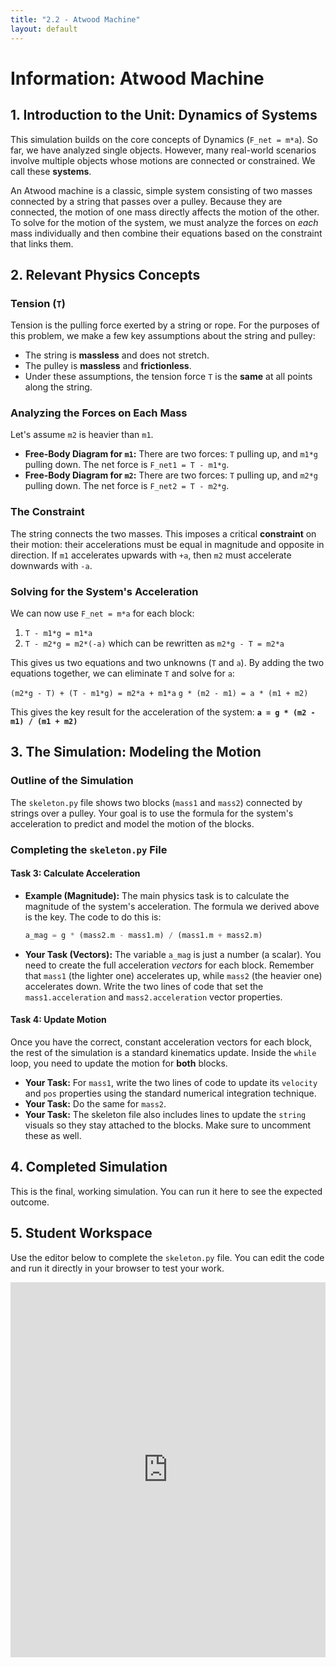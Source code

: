 ```yaml
---
title: "2.2 - Atwood Machine"
layout: default
---
```

# Information: Atwood Machine

## 1. Introduction to the Unit: Dynamics of Systems

This simulation builds on the core concepts of Dynamics (`F_net = m*a`). So far, we have analyzed single objects. However, many real-world scenarios involve multiple objects whose motions are connected or constrained. We call these **systems**.

An Atwood machine is a classic, simple system consisting of two masses connected by a string that passes over a pulley. Because they are connected, the motion of one mass directly affects the motion of the other. To solve for the motion of the system, we must analyze the forces on *each* mass individually and then combine their equations based on the constraint that links them.

## 2. Relevant Physics Concepts

### Tension (`T`)

Tension is the pulling force exerted by a string or rope. For the purposes of this problem, we make a few key assumptions about the string and pulley:
- The string is **massless** and does not stretch.
- The pulley is **massless** and **frictionless**.
- Under these assumptions, the tension force `T` is the **same** at all points along the string.

### Analyzing the Forces on Each Mass

Let's assume `m2` is heavier than `m1`.

- **Free-Body Diagram for `m1`:** There are two forces: `T` pulling up, and `m1*g` pulling down. The net force is `F_net1 = T - m1*g`.
- **Free-Body Diagram for `m2`:** There are two forces: `T` pulling up, and `m2*g` pulling down. The net force is `F_net2 = T - m2*g`.

### The Constraint

The string connects the two masses. This imposes a critical **constraint** on their motion: their accelerations must be equal in magnitude and opposite in direction. If `m1` accelerates upwards with `+a`, then `m2` must accelerate downwards with `-a`.

### Solving for the System's Acceleration

We can now use `F_net = m*a` for each block:
1.  `T - m1*g = m1*a`
2.  `T - m2*g = m2*(-a)`  which can be rewritten as `m2*g - T = m2*a`

This gives us two equations and two unknowns (`T` and `a`). By adding the two equations together, we can eliminate `T` and solve for `a`:

`(m2*g - T) + (T - m1*g) = m2*a + m1*a`
`g * (m2 - m1) = a * (m1 + m2)`

This gives the key result for the acceleration of the system:
**`a = g * (m2 - m1) / (m1 + m2)`**

## 3. The Simulation: Modeling the Motion

### Outline of the Simulation

The `skeleton.py` file shows two blocks (`mass1` and `mass2`) connected by strings over a pulley. Your goal is to use the formula for the system's acceleration to predict and model the motion of the blocks.

### Completing the `skeleton.py` File

#### **Task 3: Calculate Acceleration**

- **Example (Magnitude):** The main physics task is to calculate the magnitude of the system's acceleration. The formula we derived above is the key. The code to do this is:
  ```python
  a_mag = g * (mass2.m - mass1.m) / (mass1.m + mass2.m)
  ```
- **Your Task (Vectors):** The variable `a_mag` is just a number (a scalar). You need to create the full acceleration *vectors* for each block. Remember that `mass1` (the lighter one) accelerates up, while `mass2` (the heavier one) accelerates down. Write the two lines of code that set the `mass1.acceleration` and `mass2.acceleration` vector properties.

#### **Task 4: Update Motion**

Once you have the correct, constant acceleration vectors for each block, the rest of the simulation is a standard kinematics update. Inside the `while` loop, you need to update the motion for **both** blocks.

- **Your Task:** For `mass1`, write the two lines of code to update its `velocity` and `pos` properties using the standard numerical integration technique.
- **Your Task:** Do the same for `mass2`.
- **Your Task:** The skeleton file also includes lines to update the `string` visuals so they stay attached to the blocks. Make sure to uncomment these as well.

## 4. Completed Simulation

This is the final, working simulation. You can run it here to see the expected outcome.

<div id="glowscript" class="glowscript">
<meta http-equiv="Content-Type" content="text/html; charset=utf-8">
<link type="text/css" href="https://www.glowscript.org/css/redmond/2.1/jquery-ui.custom.css" rel="stylesheet" />
<link type="text/css" href="https://www.glowscript.org/css/ide.css" rel="stylesheet" />
<script type="text/javascript" src="https://www.glowscript.org/lib/jquery/2.1/jquery.min.js"></script>
<script type="text/javascript" src="https://www.glowscript.org/lib/jquery/2.1/jquery-ui.custom.min.js"></script>
<script type="text/javascript" src="https://www.glowscript.org/package/glow.3.2.min.js"></script>
<script type="text/javascript" src="https://www.glowscript.org/package/RSrun.3.2.min.js"></script>
<script type="text/javascript"><!--//--><![CDATA[//><!--
!function(){var o={};async function t(){"use strict";canvas;var t,e,i,l,s,r,a,c,n,p,f,y,m,u,d,h,v,_=canvas();for(t=ρσ_list_decorate(["3.2","glowscript"]),Array.prototype["+"]=function(o){return this.concat(o)},Array.prototype["*"]=function(o){return __array_times_number(this,o)},window.__GSlang="vpython",e=GSprint,i=range,l="__main__",s=pytype,(0,o.pythonize.strings)(),_.title="Atwood Machine",_.caption="Two masses are connected by a string over a frictionless pulley.",r=ρσ_interpolate_kwargs.call(this,cylinder,[ρσ_desugar_kwargs({pos:vector(0,5,0),axis:vector(0,0,1),radius:.5,color:color.gray(.7)})]),a=ρσ_interpolate_kwargs.call(this,box,[ρσ_desugar_kwargs({pos:vector(1["-u"]()["*"](2),3,0),size:vector(1,1,1),color:color.red})]),c=ρσ_interpolate_kwargs.call(this,box,[ρσ_desugar_kwargs({pos:vector(2,1,0),size:vector(1,1,1),color:color.blue})]),n=ρσ_interpolate_kwargs.call(this,cylinder,[ρσ_desugar_kwargs({radius:.05,color:color.yellow})]),p=ρσ_interpolate_kwargs.call(this,cylinder,[ρσ_desugar_kwargs({radius:.05,color:color.yellow})]),f=0,y=.01,m=9.8,a.m=4,c.m=4.5,e("Mass 1 (red): "["+"](ρσ_str.format("{}",a.m))["+"](" kg")),e("Mass 2 (blue): "["+"](ρσ_str.format("{}",c.m))["+"](" kg")),u=m["*"](c.m["-"](1["*"](a.m)))["/"](a.m["+"](c.m)),e("Theoretical acceleration: "["+"](ρσ_str.format("{:.2f}",u))["+"](" m/s^2")),a.acceleration=vector(0,u,0),c.acceleration=vector(0,1["-u"]()["*"](u),0),a.velocity=vector(0,0,0),c.velocity=vector(0,0,0),d=ρσ_interpolate_kwargs.call(this,graph,[ρσ_desugar_kwargs({title:"Position vs. Time",xtitle:"Time (s)",ytitle:"Height (m)"})]),h=ρσ_interpolate_kwargs.call(this,gcurve,[ρσ_desugar_kwargs({color:a.color,label:"Mass 1 ("["+"](ρσ_str.format("{}",a.m))["+"](" kg)")})]),v=ρσ_interpolate_kwargs.call(this,gcurve,[ρσ_desugar_kwargs({color:c.color,label:"Mass 2 ("["+"](ρσ_str.format("{}",c.m))["+"](" kg)")})]);f["<"](3.5);)await rate(100),a.velocity=a.velocity["+"](a.acceleration["*"](y)),c.velocity=c.velocity["+"](c.acceleration["*"](y)),a.pos=a.pos["+"](a.velocity["*"](y)),c.pos=c.pos["+"](c.velocity["*"](y)),n.pos=a.pos["+"](vector(0,.5,0)),n.axis=r.pos["-"](1["*"](n.pos)),p.pos=c.pos["+"](vector(0,.5,0)),p.axis=r.pos["-"](1["*"](p.pos)),h.plot(f,a.pos.y),v.plot(f,c.pos.y),f=f["+"](y);e("Simulation finished."),e("Final velocity of mass 1: "["+"](ρσ_str.format("{:.2f}",a.velocity.y))["+"](" m/s")),e("Final velocity of mass 2: "["+"](ρσ_str.format("{:.2f}",c.velocity.y))["+"](" m/s"))}o.pythonize={},function(){function t(){if(t=set("capitalize strip lstrip rstrip islower isupper isspace lower upper swapcase center count endswith startswith find rfind index rindex format join ljust rjust partition rpartition replace split rsplit splitlines zfill".split(" ")),arguments.length)e=arguments[0]?Array.prototype.slice.call(arguments):null;else{var o;e=((o=ρσ_set()).jsset.add("split"),o.jsset.add("replace"),o)}e&&(t=t.difference(set(e)));var t,e,i,l=t;for(var s of l="function"==typeof l[Symbol.iterator]?l instanceof Map?l.keys():l:Object.keys(l))i=s,(ρσ_expr_temp=String.prototype)["number"==typeof i&&i<0?ρσ_expr_temp.length+i:i]=(ρσ_expr_temp=ρσ_str.prototype)["number"==typeof i&&i<0?ρσ_expr_temp.length+i:i]}t.__module__||Object.defineProperties(t,{__module__:{value:"pythonize"}}),o.pythonize.strings=t}(),t.__module__||Object.defineProperties(t,{__module__:{value:null}}),$(function(){window.__context={glowscript_container:$("#glowscript").removeAttr("id")},t()})}();
//--><!]]></script>
</div>

## 5. Student Workspace

Use the editor below to complete the `skeleton.py` file. You can edit the code and run it directly in your browser to test your work.

<iframe src="https://trinket.io/embed/glowscript/e9ed02e66edf" width="100%" height="600" frameborder="0" marginwidth="0" marginheight="0" allowfullscreen></iframe>

